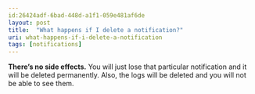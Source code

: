 ```yaml
---
id:26424adf-6bad-448d-a1f1-059e481af6de
layout: post
title:  "What happens if I delete a notification?"
uri: what-happens-if-i-delete-a-notification
tags: [notifications]
---
```


**There’s no side effects.** You will just lose that particular notification and it will be deleted permanently. Also, the logs will be deleted and you will not be able to see them.